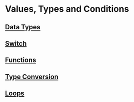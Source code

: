 # Values, Types and Conditions

## [Data Types](http://javascript.info/types)

## [Switch](http://javascript.info/switch)

## [Functions](http://javascript.info/function-basics)

## [Type Conversion](http://javascript.info/type-conversions)

## [Loops](http://javascript.info/while-for)
